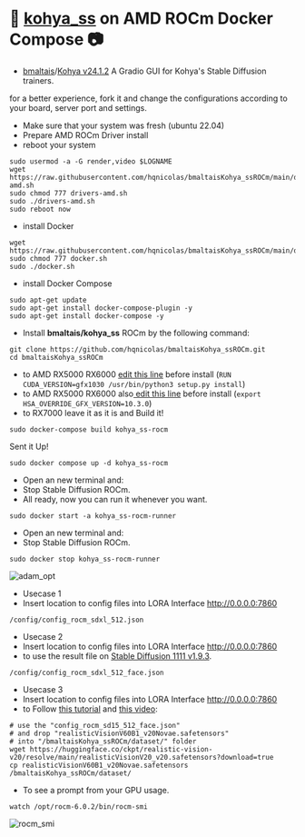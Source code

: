 # 💬 [kohya_ss](https://github.com/bmaltais/kohya_ss) on AMD ROCm Docker Compose 📷
- [bmaltais](https://github.com/bmaltais)/[Kohya v24.1.2](https://github.com/bmaltais/kohya_ss)
A Gradio GUI for Kohya's Stable Diffusion trainers.

for a better experience, fork it and change the configurations according to your board, server port and settings.

- Make sure that your system was fresh (ubuntu 22.04)
- Prepare AMD ROCm Driver install
- reboot your system
```
sudo usermod -a -G render,video $LOGNAME
wget https://raw.githubusercontent.com/hqnicolas/bmaltaisKohya_ssROCm/main/drivers-amd.sh
sudo chmod 777 drivers-amd.sh
sudo ./drivers-amd.sh
sudo reboot now
```
- install Docker
```
wget https://raw.githubusercontent.com/hqnicolas/bmaltaisKohya_ssROCm/main/docker.sh
sudo chmod 777 docker.sh
sudo ./docker.sh
```
- install Docker Compose
```
sudo apt-get update
sudo apt-get install docker-compose-plugin -y
sudo apt-get install docker-compose -y
```
- Install **bmaltais/kohya_ss** ROCm by the following command:
```
git clone https://github.com/hqnicolas/bmaltaisKohya_ssROCm.git
cd bmaltaisKohya_ssROCm
```
- to AMD RX5000 RX6000 [edit this line](https://github.com/hqnicolas/bmaltaisKohya_ssROCm/blob/f77f6b4a9db910a387c0ca14b3c8c89cd58c1517/Dockerfile.rocm#L51) before install (`RUN CUDA_VERSION=gfx1030 /usr/bin/python3 setup.py install`)
- to AMD RX5000 RX6000 also[ edit this line](https://github.com/hqnicolas/bmaltaisKohya_ssROCm/blob/f77f6b4a9db910a387c0ca14b3c8c89cd58c1517/kohya_ss.env#L1) before install (`export HSA_OVERRIDE_GFX_VERSION=10.3.0`)
- to RX7000 leave it as it is and Build it!
```
sudo docker-compose build kohya_ss-rocm
```
Sent it Up!
```
sudo docker compose up -d kohya_ss-rocm
```
- Open an new terminal and:
- Stop Stable Diffusion ROCm.
- All ready, now you can run it whenever you want.
```
sudo docker start -a kohya_ss-rocm-runner
```
- Open an new terminal and:
- Stop Stable Diffusion ROCm.
```
sudo docker stop kohya_ss-rocm-runner
```
![adam_opt](https://github.com/hqnicolas/bmaltaisKohya_ssROCm/assets/41456803/27ed8fcf-a7d6-4b27-b680-eb8b1a47f2f9)

- Usecase 1
- Insert location to config files into LORA Interface http://0.0.0.0:7860
```
/config/config_rocm_sdxl_512.json
```
- Usecase 2
- Insert location to config files into LORA Interface http://0.0.0.0:7860
- to use the result file on [Stable Diffusion 1111 v1.9.3](https://github.com/hqnicolas/StableDiffusionROCm).
```
/config/config_rocm_sdxl_512_face.json
```
- Usecase 3
- Insert location to config files into LORA Interface http://0.0.0.0:7860
- to Follow [this tutorial](https://github.com/FurkanGozukara/Stable-Diffusion/blob/main/Tutorials/Generate-Studio-Quality-Realistic-Photos-By-Kohya-LoRA-Stable-Diffusion-Training-Full-Tutorial.md) and [this video](https://www.youtube.com/watch?v=TpuDOsuKIBo):
```
# use the "config_rocm_sd15_512_face.json"
# and drop "realisticVisionV60B1_v20Novae.safetensors" 
# into "/bmaltaisKohya_ssROCm/dataset/" folder
wget https://huggingface.co/ckpt/realistic-vision-v20/resolve/main/realisticVisionV20_v20.safetensors?download=true
cp realisticVisionV60B1_v20Novae.safetensors /bmaltaisKohya_ssROCm/dataset/
```
- To see a prompt from your GPU usage.
```
watch /opt/rocm-6.0.2/bin/rocm-smi
```
![rocm_smi](https://github.com/hqnicolas/bmaltaisKohya_ssROCm/assets/41456803/4c0a9ec5-90c4-4436-9a28-409716e52a19)

